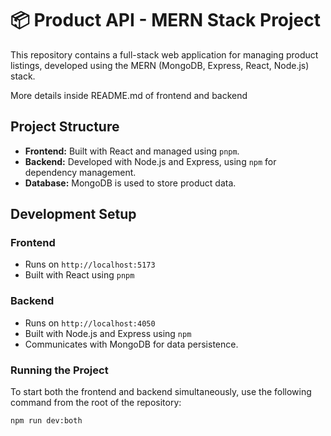 # 📦 Product API - MERN Stack Project

This repository contains a full-stack web application for managing product listings, developed using the MERN (MongoDB, Express, React, Node.js) stack.

More details inside README.md of frontend and backend

## Project Structure

- **Frontend:** Built with React and managed using `pnpm`.
- **Backend:** Developed with Node.js and Express, using `npm` for dependency management.
- **Database:** MongoDB is used to store product data.

## Development Setup

### Frontend
- Runs on `http://localhost:5173`
- Built with React using `pnpm`

### Backend
- Runs on `http://localhost:4050`
- Built with Node.js and Express using `npm`
- Communicates with MongoDB for data persistence.

### Running the Project
To start both the frontend and backend simultaneously, use the following command from the root of the repository:

```bash
npm run dev:both
